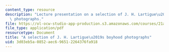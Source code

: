 ```yaml
---
content_type: resource
description: "Lecture presentation on a selection of J. H. Lartigue\u2019s boyhood\
  \ photographs."
file: https://ol-ocw-studio-app-production.s3.amazonaws.com/courses/21a-348-photography-and-truth-spring-2008/3d03eb5a0852aec696512264376fa918_MIT21A_348S08_snapshotsF.pdf
file_type: application/pdf
resourcetype: Document
title: "A selection of J. H. Lartigue\u2019s boyhood photographs"
uid: 3d03eb5a-0852-aec6-9651-2264376fa918
---
```

